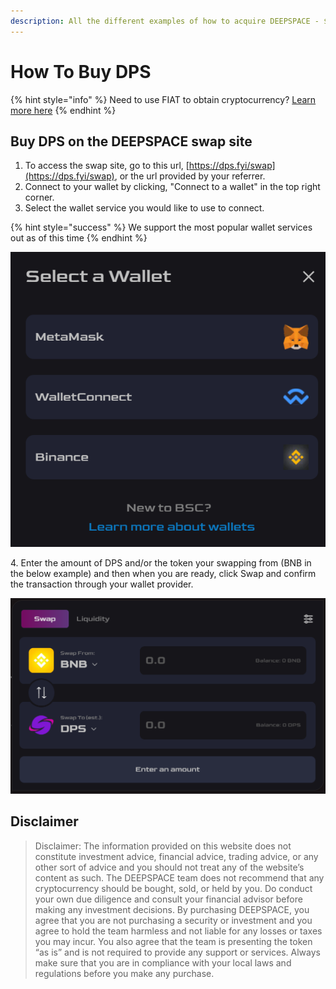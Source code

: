 ```yaml
---
description: All the different examples of how to acquire DEEPSPACE - $DPS
---
```

# How To Buy DPS

{% hint style="info" %}
Need to use FIAT to obtain cryptocurrency? [Learn more here](buy-dps-with-fiat.md)
{% endhint %}

## Buy DPS on the DEEPSPACE swap site

1. To access the swap site, go to this url, [https://dps.fyi/swap](https://dps.fyi/swap), or the url provided by your referrer.
2. Connect to your wallet by clicking, "Connect to a wallet" in the top right corner.
3. Select the wallet service you would like to use to connect.

{% hint style="success" %}
We support the most popular wallet services out as of this time
{% endhint %}

![](<../.gitbook/assets/image (5).png>)

4\. Enter the amount of DPS and/or the token your swapping from (BNB in the below example) and then when you are ready, click Swap and confirm the transaction through your wallet provider.

![](<../.gitbook/assets/image (2).png>)

## Disclaimer

> Disclaimer: The information provided on this website does not constitute investment advice, financial advice, trading advice, or any other sort of advice and you should not treat any of the website’s content as such. The DEEPSPACE team does not recommend that any cryptocurrency should be bought, sold, or held by you. Do conduct your own due diligence and consult your financial advisor before making any investment decisions. By purchasing DEEPSPACE, you agree that you are not purchasing a security or investment and you agree to hold the team harmless and not liable for any losses or taxes you may incur. You also agree that the team is presenting the token “as is” and is not required to provide any support or services. Always make sure that you are in compliance with your local laws and regulations before you make any purchase.
